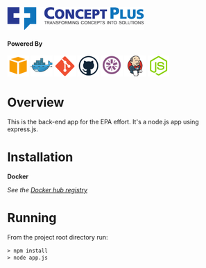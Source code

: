 ![<Concept Plus>](./src/images/cp-full-logo-colored-315x53.png)

#### Powered By

![AWS](./src/images/aws.png)
![Docker](./src/images/docker.png)
![Git](./src/images/git.png)
![Git](./src/images/github.png)
![Jasmine](./src/images/jasmine.png)
![Jenkins](./src/images/jenkins.png)
![NodeJS](./src/images/nodejs.png)

# Overview

This is the back-end app for the EPA effort. It's a node.js app using express.js.

# Installation

**Docker**  
  
_See the [Docker hub registry](https://registry.hub.docker.com/u/conceptplus/epa-middleware/)_

# Running

From the project root directory run:

    > npm install
    > node app.js
